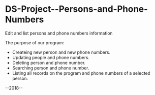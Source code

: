 
# DS-Project--Persons-and-Phone-Numbers

Edit and list persons and phone numbers  information 


The purpose of our program:

- Createing new person and new phone numbers.
- Updating people and phone numbers.
- Deleting person and phone number.
- Searching person and phone number.
- Listing all records on the program and phone numbers of a selected person.

--2018--
